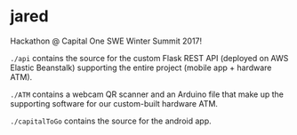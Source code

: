 # jared
Hackathon @ Capital One SWE Winter Summit 2017!

`./api` contains the source for the custom Flask REST API (deployed on AWS Elastic Beanstalk) supporting the entire project (mobile app + hardware ATM).

`./ATM` contains a webcam QR scanner and an Arduino file that make up the supporting software for our custom-built hardware ATM.

`./capitalToGo` contains the source for the android app.

